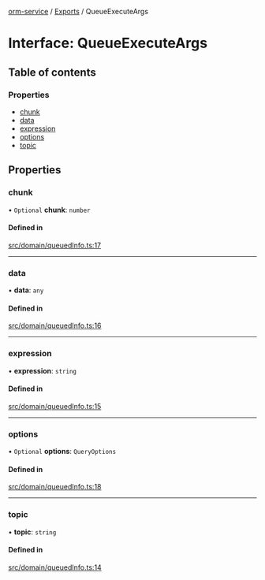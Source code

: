 [orm-service](../README.md) / [Exports](../modules.md) / QueueExecuteArgs

# Interface: QueueExecuteArgs

## Table of contents

### Properties

- [chunk](QueueExecuteArgs.md#chunk)
- [data](QueueExecuteArgs.md#data)
- [expression](QueueExecuteArgs.md#expression)
- [options](QueueExecuteArgs.md#options)
- [topic](QueueExecuteArgs.md#topic)

## Properties

### chunk

• `Optional` **chunk**: `number`

#### Defined in

[src/domain/queuedInfo.ts:17](https://github.com/lambda-orm/lambdaorm-svc/blob/b929c27/src/domain/queuedInfo.ts#L17)

___

### data

• **data**: `any`

#### Defined in

[src/domain/queuedInfo.ts:16](https://github.com/lambda-orm/lambdaorm-svc/blob/b929c27/src/domain/queuedInfo.ts#L16)

___

### expression

• **expression**: `string`

#### Defined in

[src/domain/queuedInfo.ts:15](https://github.com/lambda-orm/lambdaorm-svc/blob/b929c27/src/domain/queuedInfo.ts#L15)

___

### options

• `Optional` **options**: `QueryOptions`

#### Defined in

[src/domain/queuedInfo.ts:18](https://github.com/lambda-orm/lambdaorm-svc/blob/b929c27/src/domain/queuedInfo.ts#L18)

___

### topic

• **topic**: `string`

#### Defined in

[src/domain/queuedInfo.ts:14](https://github.com/lambda-orm/lambdaorm-svc/blob/b929c27/src/domain/queuedInfo.ts#L14)
